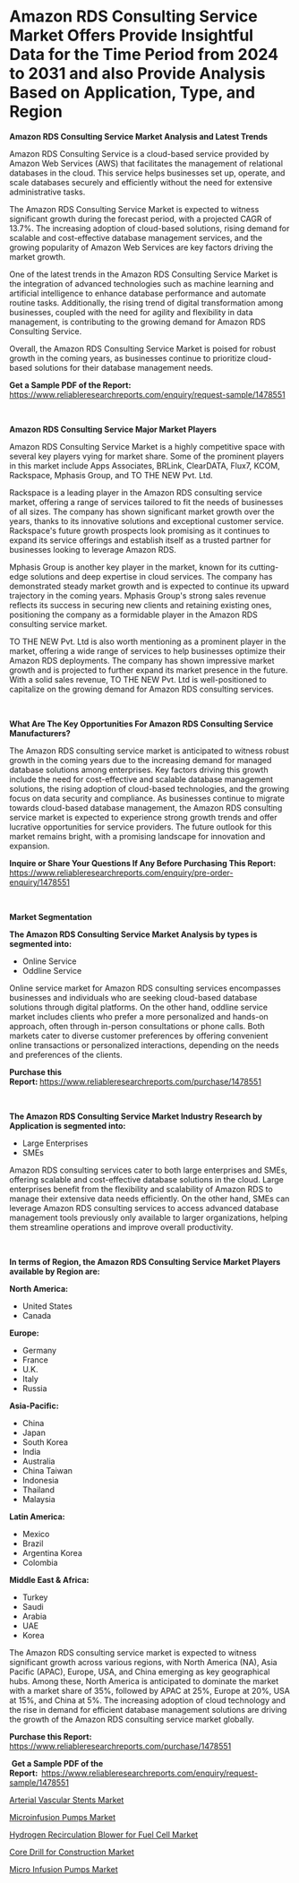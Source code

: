 <p><h1>Amazon RDS Consulting Service Market Offers Provide Insightful Data for the Time Period from 2024 to 2031 and also Provide Analysis Based on Application, Type, and Region</h1></p><p><strong>Amazon RDS Consulting Service Market Analysis and Latest Trends</strong></p>
<p><p>Amazon RDS Consulting Service is a cloud-based service provided by Amazon Web Services (AWS) that facilitates the management of relational databases in the cloud. This service helps businesses set up, operate, and scale databases securely and efficiently without the need for extensive administrative tasks.</p><p>The Amazon RDS Consulting Service Market is expected to witness significant growth during the forecast period, with a projected CAGR of 13.7%. The increasing adoption of cloud-based solutions, rising demand for scalable and cost-effective database management services, and the growing popularity of Amazon Web Services are key factors driving the market growth.</p><p>One of the latest trends in the Amazon RDS Consulting Service Market is the integration of advanced technologies such as machine learning and artificial intelligence to enhance database performance and automate routine tasks. Additionally, the rising trend of digital transformation among businesses, coupled with the need for agility and flexibility in data management, is contributing to the growing demand for Amazon RDS Consulting Service.</p><p>Overall, the Amazon RDS Consulting Service Market is poised for robust growth in the coming years, as businesses continue to prioritize cloud-based solutions for their database management needs.</p></p>
<p><strong>Get a Sample PDF of the Report:&nbsp;</strong> <a href="https://www.reliableresearchreports.com/enquiry/request-sample/1478551">https://www.reliableresearchreports.com/enquiry/request-sample/1478551</a></p>
<p>&nbsp;</p>
<p><strong>Amazon RDS Consulting Service Major Market Players</strong></p>
<p><p>Amazon RDS Consulting Service Market is a highly competitive space with several key players vying for market share. Some of the prominent players in this market include Apps Associates, BRLink, ClearDATA, Flux7, KCOM, Rackspace, Mphasis Group, and TO THE NEW Pvt. Ltd.</p><p>Rackspace is a leading player in the Amazon RDS consulting service market, offering a range of services tailored to fit the needs of businesses of all sizes. The company has shown significant market growth over the years, thanks to its innovative solutions and exceptional customer service. Rackspace's future growth prospects look promising as it continues to expand its service offerings and establish itself as a trusted partner for businesses looking to leverage Amazon RDS.</p><p>Mphasis Group is another key player in the market, known for its cutting-edge solutions and deep expertise in cloud services. The company has demonstrated steady market growth and is expected to continue its upward trajectory in the coming years. Mphasis Group's strong sales revenue reflects its success in securing new clients and retaining existing ones, positioning the company as a formidable player in the Amazon RDS consulting service market.</p><p>TO THE NEW Pvt. Ltd is also worth mentioning as a prominent player in the market, offering a wide range of services to help businesses optimize their Amazon RDS deployments. The company has shown impressive market growth and is projected to further expand its market presence in the future. With a solid sales revenue, TO THE NEW Pvt. Ltd is well-positioned to capitalize on the growing demand for Amazon RDS consulting services.</p></p>
<p>&nbsp;</p>
<p><strong>What Are The Key Opportunities For Amazon RDS Consulting Service Manufacturers?</strong></p>
<p><p>The Amazon RDS consulting service market is anticipated to witness robust growth in the coming years due to the increasing demand for managed database solutions among enterprises. Key factors driving this growth include the need for cost-effective and scalable database management solutions, the rising adoption of cloud-based technologies, and the growing focus on data security and compliance. As businesses continue to migrate towards cloud-based database management, the Amazon RDS consulting service market is expected to experience strong growth trends and offer lucrative opportunities for service providers. The future outlook for this market remains bright, with a promising landscape for innovation and expansion.</p></p>
<p><strong>Inquire or Share Your Questions If Any Before Purchasing This Report:</strong> <a href="https://www.reliableresearchreports.com/enquiry/pre-order-enquiry/1478551">https://www.reliableresearchreports.com/enquiry/pre-order-enquiry/1478551</a></p>
<p>&nbsp;</p>
<p><strong>Market Segmentation</strong></p>
<p><strong>The Amazon RDS Consulting Service Market Analysis by types is segmented into:</strong></p>
<p><ul><li>Online Service</li><li>Oddline Service</li></ul></p>
<p><p>Online service market for Amazon RDS consulting services encompasses businesses and individuals who are seeking cloud-based database solutions through digital platforms. On the other hand, oddline service market includes clients who prefer a more personalized and hands-on approach, often through in-person consultations or phone calls. Both markets cater to diverse customer preferences by offering convenient online transactions or personalized interactions, depending on the needs and preferences of the clients.</p></p>
<p><strong>Purchase this Report:&nbsp;</strong><a href="https://www.reliableresearchreports.com/purchase/1478551">https://www.reliableresearchreports.com/purchase/1478551</a></p>
<p>&nbsp;</p>
<p><strong>The Amazon RDS Consulting Service Market Industry Research by Application is segmented into:</strong></p>
<p><ul><li>Large Enterprises</li><li>SMEs</li></ul></p>
<p><p>Amazon RDS consulting services cater to both large enterprises and SMEs, offering scalable and cost-effective database solutions in the cloud. Large enterprises benefit from the flexibility and scalability of Amazon RDS to manage their extensive data needs efficiently. On the other hand, SMEs can leverage Amazon RDS consulting services to access advanced database management tools previously only available to larger organizations, helping them streamline operations and improve overall productivity.</p></p>
<p>&nbsp;</p>
<p><strong>In terms of Region, the Amazon RDS Consulting Service Market Players available by Region are:</strong></p>
<p>
    <p> <strong> North America: </strong>
        <ul>
            <li>United States</li>
            <li>Canada</li>
        </ul>
        </p> 
    <p> <strong> Europe: </strong>
        <ul>
            <li>Germany</li>
            <li>France</li>
            <li>U.K.</li>
            <li>Italy</li>
            <li>Russia</li>
        </ul>
        </p> 
    <p> <strong> Asia-Pacific: </strong>
        <ul>
            <li>China</li>
            <li>Japan</li>
            <li>South Korea</li>
            <li>India</li>
            <li>Australia</li>
            <li>China Taiwan</li>
            <li>Indonesia</li>
            <li>Thailand</li>
            <li>Malaysia</li>
        </ul>
        </p> 
    <p> <strong> Latin America: </strong>
        <ul>
            <li>Mexico</li>
            <li>Brazil</li>
            <li>Argentina Korea</li>
            <li>Colombia</li>
        </ul>
        </p> 
    <p> <strong> Middle East & Africa: </strong>
        <ul>
            <li>Turkey</li>
            <li>Saudi</li>
            <li>Arabia</li>
            <li>UAE</li>
            <li>Korea</li>
        </ul>
    </p>
    </p>
<p><p>The Amazon RDS consulting service market is expected to witness significant growth across various regions, with North America (NA), Asia Pacific (APAC), Europe, USA, and China emerging as key geographical hubs. Among these, North America is anticipated to dominate the market with a market share of 35%, followed by APAC at 25%, Europe at 20%, USA at 15%, and China at 5%. The increasing adoption of cloud technology and the rise in demand for efficient database management solutions are driving the growth of the Amazon RDS consulting service market globally.</p></p>
<p><strong>Purchase this Report: </strong><a href="https://www.reliableresearchreports.com/purchase/1478551">https://www.reliableresearchreports.com/purchase/1478551</a></p>
<p>&nbsp;<strong>Get a Sample PDF of the Report:&nbsp;&nbsp;</strong><a href="https://www.reliableresearchreports.com/enquiry/request-sample/1478551">https://www.reliableresearchreports.com/enquiry/request-sample/1478551</a></p>
<p><strong></strong></p>
<p><p><a href="https://medium.com/@marianmraz_72126/arterial-vascular-stents-market-share-evolution-and-market-growth-trends-2024-2031-b32cab31ec96">Arterial Vascular Stents Market</a></p><p><a href="https://medium.com/@alortiz4534/microinfusion-pumps-market-size-market-outlook-and-market-forecast-2024-to-2031-776ef499e752">Microinfusion Pumps Market</a></p><p><a href="https://github.com/johnbach50/Market-Research-Report-List-1/blob/main/hydrogen-recirculation-blower-for-fuel-cell-market.md">Hydrogen Recirculation Blower for Fuel Cell Market</a></p><p><a href="https://github.com/lylyparadise/Market-Research-Report-List-1/blob/main/core-drill-for-construction-market.md">Core Drill for Construction Market</a></p><p><a href="https://medium.com/p/49aad9e29f64/edit">Micro Infusion Pumps Market</a></p></p>